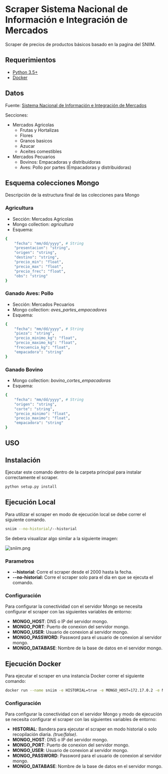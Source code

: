 # Scraper Sistema Nacional de Información e Integración de Mercados

Scraper de precios de productos básicos basado en la pagina del SNIIM.

## Requerimientos
- [Python 3.5+](https://www.python.org/)
- [Docker](https://www.docker.com/)

## Datos
Fuente: [Sistema Nacional de Información e Integración de Mercados](http://www.economia-sniim.gob.mx/)

Secciones:
- Mercados Agricolas
    - Frutas y Hortalizas
    - Flores
    - Granos basicos
    - Azucar
    - Aceites comestibles
- Mercados Pecuarios
    - Bovinos: Empacadoras y distribuidoras
    - Aves: Pollo por partes (Empacadoras y distribuidoras)

## Esquema colecciones Mongo
Descripción de la estructura final de las colecciones para Mongo

### Agricultura
- Sección: Mercados Agricolas
- Mongo collection: *agricultura*
- Esquema: 
```sh
{
    "fecha": "mm/dd/yyyy", # String
    "presentacion": "string",
    "origen": "string",
    "destino": "string",
    "precio_min": "float",
    "precio_max": "float",
    "precio_frec": "float",
    "obs": "string"
}
```

### Ganado Aves: Pollo
- Sección: Mercados Pecuarios
- Mongo collection: *aves_partes_empacadores*
- Esquema: 
```sh
{
    "fecha": "mm/dd/yyyy", # String
    "pieza": "string",
    "precio_minimo_kg": "float",
    "precio_maximo_kg": "float",
    "frecuencia_kg": "float",
    "empacadora": "string"
}
```

### Ganado Bovino
- Mongo collection: *bovino_cortes_empacadoras*
- Esquema: 
```sh
{
    "fecha": "mm/dd/yyyy", # String
    "origen": "string",
    "corte": "string",
    "precio_minimo": "float",
    "precio_maximo": "float",
    "empacadora": "string"
}
```
## USO

## Instalación
Ejecutar este comando dentro de la carpeta principal para instalar correctamente el scraper.
```sh
python setup.py install
```
## Ejecución Local
Para utilizar el scraper en modo de ejecución local se debe correr el siguiente comando.
```sh
sniim --no-historial/--historial
```
Se debera visualizar algo similar a la siguiente imagen:

![sniim.png](sniim.png)

### Parametros
- **--historial**: Corre el scraper desde el 2000 hasta la fecha.
- **--no-historial:** Corre el scraper solo para el dia en que se ejecuta el comando.

### Configuración

Para configurar la conectividad con el servidor Mongo se necesita configurar
el scraper con las siguientes variables de entorno:

- **MONGO_HOST**: DNS o IP del servidor mongo.
- **MONGO_PORT**: Puerto de conexion del servidor mongo.
- **MONGO_USER**: Usuario de conexion al servidor mongo.
- **MONGO_PASSWORD**: Password para el usuario de conexion al servidor mongo.
- **MONGO_DATABASE**: Nombre de la base de datos en el servidor mongo.

## Ejecución Docker
Para ejecutar el scraper en una instancia Docker correr el siguiente comando:
```sh
docker run --name sniim -e HISTORIAL=true -e MONGO_HOST=172.17.0.2 -e MONGO_PORT=27017 -e MONGO_DATABASE=central -e MONGO_USER=central -e MONGO_PASSWORD=secret -d mxabierto/scrapper-sniim
```

### Configuración

Para configurar la conectividad con el servidor Mongo y modo de ejecución se necesita configurar el scraper con las siguientes variables de entorno:

- **HISTORIAL**: Bandera para ejecutar el scraper en modo historial o solo recopilación diaria. *(true/false)*.
- **MONGO_HOST**: DNS o IP del servidor mongo.
- **MONGO_PORT**: Puerto de conexion del servidor mongo.
- **MONGO_USER**: Usuario de conexion al servidor mongo.
- **MONGO_PASSWORD**: Password para el usuario de conexion al servidor mongo.
- **MONGO_DATABASE**: Nombre de la base de datos en el servidor mongo.
